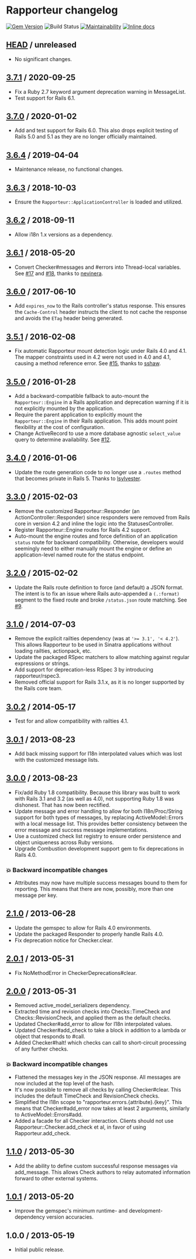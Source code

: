 # Rapporteur changelog

[![Gem Version](http://img.shields.io/gem/v/rapporteur.svg?style=flat)](http://rubygems.org/gems/rapporteur)
![Build Status](https://github.com/envylabs/rapporteur/workflows/Tests/badge.svg)
[![Maintainability](https://api.codeclimate.com/v1/badges/8c498efff627b93db4b9/maintainability)](https://codeclimate.com/github/envylabs/rapporteur/maintainability)
[![Inline docs](http://inch-ci.org/github/envylabs/rapporteur.svg?branch=master)](http://inch-ci.org/github/envylabs/rapporteur)

## [HEAD][] / unreleased

* No significant changes.

## [3.7.1][] / 2020-09-25

* Fix a Ruby 2.7 keyword argument deprecation warning in MessageList.
* Test support for Rails 6.1.

## [3.7.0][] / 2020-01-02

* Add and test support for Rails 6.0. This also drops explicit testing of Rails
  5.0 and 5.1 as they are no longer officially maintained.

## [3.6.4][] / 2019-04-04

* Maintenance release, no functional changes.

## [3.6.3][] / 2018-10-03

* Ensure the `Rapporteur::ApplicationController` is loaded and utilized.

## [3.6.2][] / 2018-09-11

* Allow i18n 1.x versions as a dependency.

## [3.6.1][] / 2018-05-20

* Convert Checker#messages and #errors into Thread-local variables. See
  [#17](https://github.com/envylabs/rapporteur/issues/17) and
  [#18](https://github.com/envylabs/rapporteur/issues/18), thanks to
  [nevinera][].

## [3.6.0][] / 2017-06-10

* Add `expires_now` to the Rails controller's status response. This ensures the
  `Cache-Control` header instructs the client to not cache the response and
  avoids the `ETag` header being generated.

## [3.5.1][] / 2016-02-08

* Fix automatic Rapporteur mount detection logic under Rails 4.0 and 4.1. The
  mapper constraints used in 4.2 were not used in 4.0 and 4.1, causing a method
  reference error. See [#15](https://github.com/envylabs/rapporteur/issues/15),
  thanks to [sshaw][].

## [3.5.0][] / 2016-01-28

* Add a backward-compatible fallback to auto-mount the `Rapporteur::Engine` in
  a Rails application and deprecation warning if it is not explicitly mounted
  by the application.
* Require the parent application to explicitly mount the `Rapporteur::Engine`
  in their Rails application. This adds mount point flexibility at the cost of
  configuration.
* Change ActiveRecord to use a more database agnostic `select_value` query to
  determine availability. See
  [#12](https://github.com/envylabs/rapporteur/issues/12).

## [3.4.0][] / 2016-01-06

* Update the route generation code to no longer use a `.routes` method that
  becomes private in Rails 5. Thanks to [lsylvester][].

## [3.3.0][] / 2015-02-03

* Remove the customized Rapporteur::Responder (an ActionController::Responder)
  since responders were removed from Rails core in version 4.2 and inline the
  logic into the StatusesController.
* Register Rapporteur::Engine routes for Rails 4.2 support.
* Auto-mount the engine routes and force definition of an application `status`
  route for backward compatibility. Otherwise, developers would seemingly need
  to either manually mount the engine or define an application-level named
  route for the status endpoint.

## [3.2.0][] / 2015-02-02

* Update the Rails route definition to force (and default) a JSON format. The
  intent is to fix an issue where Rails auto-appended a `(.:format)` segment to
  the fixed route and broke `/status.json` route matching. See
  [#9](https://github.com/envylabs/rapporteur/issues/9).

## [3.1.0][] / 2014-07-03

* Remove the explicit railties dependency (was at `'>= 3.1', '< 4.2'`). This
  allows Rapporteur to be used in Sinatra applications without loading
  railties, actionpack, etc.
* Update the packaged RSpec matchers to allow matching against regular
  expressions or strings.
* Add support for deprecation-less RSpec 3 by introducing rapporteur/rspec3.
* Removed official support for Rails 3.1.x, as it is no longer supported by the
  Rails core team.

## [3.0.2][] / 2014-05-17

* Test for and allow compatibility with railties 4.1.

## [3.0.1][] / 2013-08-23

* Add back missing support for I18n interpolated values which was lost with the
  customized message lists.

## [3.0.0][] / 2013-08-23

* Fix/add Ruby 1.8 compatibility. Because this library was built to work with
  Rails 3.1 and 3.2 (as well as 4.0), not supporting Ruby 1.8 was dishonest.
  That has now been rectified.
* Update message and error handling to allow for both I18n/Proc/String support
  for both types of messages, by replacing ActiveModel::Errors with a local
  message list. This provides better consistency between the error message and
  success message implementations.
* Use a customized check list registry to ensure order persistence and object
  uniqueness across Ruby versions.
* Upgrade Combustion development support gem to fix deprecations in Rails 4.0.

### :boom: Backward incompatible changes

* Attributes may now have multiple success messages bound to them for
  reporting. This means that there are now, possibly, more than one message per
  key.

## [2.1.0][] / 2013-06-28

* Update the gemspec to allow for Rails 4.0 environments.
* Update the packaged Responder to properly handle Rails 4.0.
* Fix deprecation notice for Checker.clear.

## [2.0.1][] / 2013-05-31

* Fix NoMethodError in CheckerDeprecations#clear.

## [2.0.0][] / 2013-05-31

* Removed active_model_serializers dependency.
* Extracted time and revision checks into Checks::TimeCheck and
  Checks::RevisionCheck, and applied them as the default checks.
* Updated Checker#add_error to allow for I18n interpolated values.
* Updated Checker#add_check to take a block in addition to a lambda or object
  that responds to #call.
* Added Checker#halt! which checks can call to short-circuit processing of any
  further checks.

### :boom: Backward incompatible changes

* Flattened the messages key in the JSON response. All messages are now
  included at the top level of the hash.
* It's now possible to remove all checks by calling Checker#clear. This
  includes the default TimeCheck and RevisionCheck checks.
* Simplified the I18n scope to "rapporteur.errors.{attribute}.{key}". This
  means that Checker#add_error now takes at least 2 arguments, similarly to
  ActiveModel::Errors#add.
* Added a facade for all Checker interaction. Clients should not use
  Rapporteur::Checker.add_check et al, in favor of using Rapporteur.add_check.

## [1.1.0][] / 2013-05-30

* Add the ability to define custom successful response messages via
  add_message. This allows Check authors to relay automated information forward
  to other external systems.

## [1.0.1][] / 2013-05-20

* Improve the gemspec's minimum runtime- and development-dependency version
  accuracies.

## 1.0.0 / 2013-05-19

* Initial public release.


[lsylvester]: https://github.com/lsylvester
[nevinera]: https://github.com/nevinera
[sshaw]: https://github.com/sshaw

[1.0.1]: https://github.com/envylabs/rapporteur/compare/v1.0.0...v1.0.1
[1.1.0]: https://github.com/envylabs/rapporteur/compare/v1.0.1...v1.1.0
[2.0.0]: https://github.com/envylabs/rapporteur/compare/v1.1.0...v2.0.0
[2.0.1]: https://github.com/envylabs/rapporteur/compare/v2.0.0...v2.0.1
[2.1.0]: https://github.com/envylabs/rapporteur/compare/v2.0.1...v2.1.0
[3.0.0]: https://github.com/envylabs/rapporteur/compare/v2.1.0...v3.0.0
[3.0.1]: https://github.com/envylabs/rapporteur/compare/v3.0.0...v3.0.1
[3.0.2]: https://github.com/envylabs/rapporteur/compare/v3.0.1...v3.0.2
[3.1.0]: https://github.com/envylabs/rapporteur/compare/v3.0.2...v3.1.0
[3.2.0]: https://github.com/envylabs/rapporteur/compare/v3.1.0...v3.2.0
[3.3.0]: https://github.com/envylabs/rapporteur/compare/v3.2.0...v3.3.0
[3.4.0]: https://github.com/envylabs/rapporteur/compare/v3.3.0...v3.4.0
[3.5.0]: https://github.com/envylabs/rapporteur/compare/v3.4.0...v3.5.0
[3.5.1]: https://github.com/envylabs/rapporteur/compare/v3.5.0...v3.5.1
[3.6.0]: https://github.com/envylabs/rapporteur/compare/v3.5.1...v3.6.0
[3.6.1]: https://github.com/envylabs/rapporteur/compare/v3.6.0...v3.6.1
[3.6.2]: https://github.com/envylabs/rapporteur/compare/v3.6.1...v3.6.2
[3.6.3]: https://github.com/envylabs/rapporteur/compare/v3.6.2...v3.6.3
[3.6.4]: https://github.com/envylabs/rapporteur/compare/v3.6.3...v3.6.4
[3.7.0]: https://github.com/envylabs/rapporteur/compare/v3.6.4...v3.7.0
[3.7.1]: https://github.com/envylabs/rapporteur/compare/v3.7.0...v3.7.1
[HEAD]: https://github.com/envylabs/rapporteur/compare/v3.7.1...master
